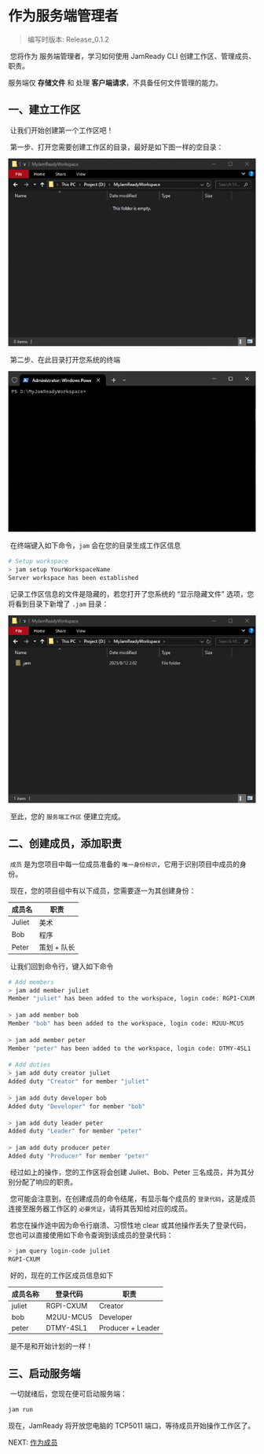 # 作为服务端管理者

> 编写时版本: Release_0.1.2

​	您将作为 服务端管理者，学习如何使用 JamReady CLI 创建工作区、管理成员、职责。

服务端仅 **存储文件** 和 处理 **客户端请求**，不具备任何文件管理的能力。

## 一、建立工作区

​	让我们开始创建第一个工作区吧！

​	第一步、打开您需要创建工作区的目录，最好是如下图一样的空目录：

![step_1](as-admin.res/step_1.png)

​	第二步、在此目录打开您系统的终端

![step_2](as-admin.res/step_2.png)

​	在终端键入如下命令，`jam` 会在您的目录生成工作区信息

```bash
# Setup workspace
> jam setup YourWorkspaceName
Server workspace has been established
```

​	记录工作区信息的文件是隐藏的，若您打开了您系统的 “显示隐藏文件” 选项，您将看到目录下新增了 `.jam` 目录：

![step_2_result](as-admin.res/step_2_result.png)

​	至此，您的 `服务端工作区` 便建立完成。



## 二、创建成员，添加职责

​	`成员` 是为您项目中每一位成员准备的 `唯一身份标识`，它用于识别项目中成员的身份。

​	现在，您的项目组中有以下成员，您需要逐一为其创建身份：

| 成员名 | 职责        |
| ------ | ----------- |
| Juliet | 美术        |
| Bob    | 程序        |
| Peter  | 策划 + 队长 |

​	让我们回到命令行，键入如下命令

```bash
# Add members
> jam add member juliet
Member "juliet" has been added to the workspace, login code: RGPI-CXUM

> jam add member bob
Member "bob" has been added to the workspace, login code: M2UU-MCU5

> jam add member peter
Member "peter" has been added to the workspace, login code: DTMY-4SL1

# Add duties
> jam add duty creator juliet
Added duty "Creator" for member "juliet"

> jam add duty developer bob
Added duty "Developer" for member "bob"

> jam add duty leader peter
Added duty "Leader" for member "peter"

> jam add duty producer peter
Added duty "Producer" for member "peter"
```

​	经过如上的操作，您的工作区将会创建 Juliet、Bob、Peter 三名成员，并为其分别分配了响应的职责。

​	您可能会注意到，在创建成员的命令结尾，有显示每个成员的 `登录代码`，这是成员连接至服务器工作区的 `必要凭证`，请将其告知给对应的成员。

​	若您在操作途中因为命令行崩溃、习惯性地 clear 或其他操作丢失了登录代码，您也可以直接使用如下命令查询到该成员的登录代码：

```bash
> jam query login-code juliet
RGPI-CXUM
```



​	好的，现在的工作区成员信息如下

| 成员名称 | 登录代码  | 职责              |
| -------- | --------- | ----------------- |
| juliet   | RGPI-CXUM | Creator           |
| bob      | M2UU-MCU5 | Developer         |
| peter    | DTMY-4SL1 | Producer + Leader |

​	是不是和开始计划的一样！



## 三、启动服务端

​	一切就绪后，您现在便可启动服务端：

```bash
jam run
```

现在，JamReady 将开放您电脑的 TCP5011 端口，等待成员开始操作工作区了。



NEXT: [作为成员](./as-member_zh_cn.md)